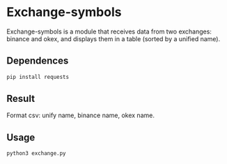 # Exchange-symbols
Exchange-symbols is a module that receives data from two exchanges: binance and okex, and displays them in a table (sorted by a unified name).
## Dependences
```python
pip install requests
```
## Result
Format csv: unify name, binance name, okex name.
## Usage
```python
python3 exchange.py
```
